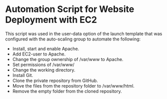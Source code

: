 # Automation Script for Website Deployment with EC2

This script was used in the user-data option of the launch template that was configured with the auto-scaling group to automate the following:

- Install, start and enable Apache.
- Add EC2-user to Apache.
- Change the group ownership of /var/www to Apache.
- Set permissions of /var/www/
- Change the working directory.
- Install Git.
- Clone the private repository from GitHub.
- Move the files from the repository folder to /var/www/html.
- Remove the empty folder from the cloned repository.
